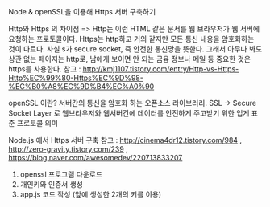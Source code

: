 Node & openSSL을 이용해 Https 서버 구축하기

Http와 Https 의 차이점
=> Http는 이런 HTML 같은 문서를 웹 브라우저가 웹 서버에 요청하는 프로토콜이다. 
Https는 http하고 거의 같지만 모든 통신 내용을 암호화하는 것이 다르다. 사실 s가 secure socket, 즉 안전한 통신망을 뜻한다. 
그래서 아무나 봐도 상관 없는 페이지는 http로, 남에게 보이면 안 되는 금융 정보나 메일 등 중요한 것은 https를 사용한다.
참고 : http://kmj1107.tistory.com/entry/Http-vs-Https-Http%EC%99%80-Https%EC%9D%98-%EC%B0%A8%EC%9D%B4%EC%A0%90

openSSL 이란?
서버간의 통신을 암호화 하는 오픈소스 라이브러리. 
SSL -> Secure Socket Layer 로 웹브라우저와 웹서버간에 데이터를 안전하게 주고받기 위한 업게 표준 프로토콜 의미

Node.js 에서 Https 서버 구축
참고 : http://cinema4dr12.tistory.com/984 , http://zero-gravity.tistory.com/239 , https://blog.naver.com/awesomedev/220713833207

1. openssl 프로그램 다운로드
2. 개인키와 인증서 생성
3. app.js 코드 작성 (앞에 생성한 2개의 키를 이용)
